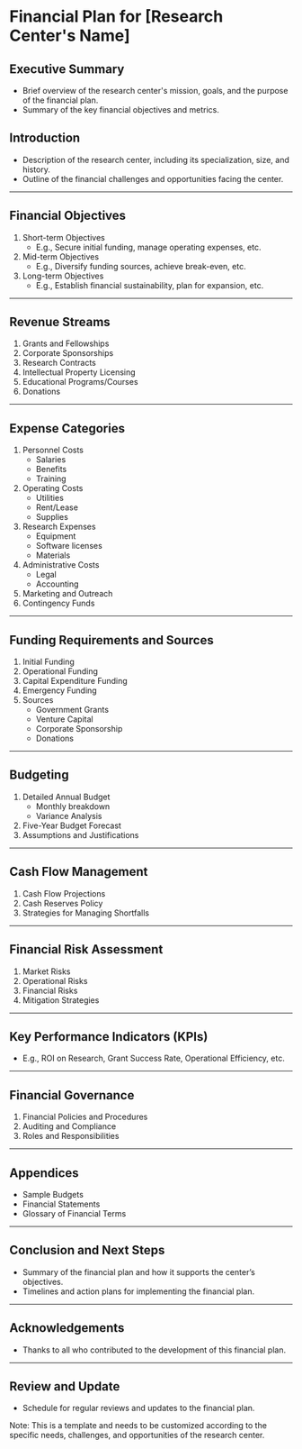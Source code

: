 # Financial Plan for [Research Center's Name]

## Executive Summary

- Brief overview of the research center's mission, goals, and the purpose of the financial plan.
- Summary of the key financial objectives and metrics.

## Introduction

- Description of the research center, including its specialization, size, and history.
- Outline of the financial challenges and opportunities facing the center.

---

## Financial Objectives

1. Short-term Objectives
    - E.g., Secure initial funding, manage operating expenses, etc.
2. Mid-term Objectives
    - E.g., Diversify funding sources, achieve break-even, etc.
3. Long-term Objectives
    - E.g., Establish financial sustainability, plan for expansion, etc.

---

## Revenue Streams

1. Grants and Fellowships
2. Corporate Sponsorships
3. Research Contracts
4. Intellectual Property Licensing
5. Educational Programs/Courses
6. Donations

---

## Expense Categories

1. Personnel Costs
    - Salaries
    - Benefits
    - Training
2. Operating Costs
    - Utilities
    - Rent/Lease
    - Supplies
3. Research Expenses
    - Equipment
    - Software licenses
    - Materials
4. Administrative Costs
    - Legal
    - Accounting
5. Marketing and Outreach
6. Contingency Funds

---

## Funding Requirements and Sources

1. Initial Funding
2. Operational Funding
3. Capital Expenditure Funding
4. Emergency Funding
5. Sources
    - Government Grants
    - Venture Capital
    - Corporate Sponsorship
    - Donations

---

## Budgeting

1. Detailed Annual Budget
    - Monthly breakdown
    - Variance Analysis
2. Five-Year Budget Forecast
3. Assumptions and Justifications

---

## Cash Flow Management

1. Cash Flow Projections
2. Cash Reserves Policy
3. Strategies for Managing Shortfalls

---

## Financial Risk Assessment

1. Market Risks
2. Operational Risks
3. Financial Risks
4. Mitigation Strategies

---

## Key Performance Indicators (KPIs)

- E.g., ROI on Research, Grant Success Rate, Operational Efficiency, etc.

---

## Financial Governance

1. Financial Policies and Procedures
2. Auditing and Compliance
3. Roles and Responsibilities

---

## Appendices

- Sample Budgets
- Financial Statements
- Glossary of Financial Terms

---

## Conclusion and Next Steps

- Summary of the financial plan and how it supports the center’s objectives.
- Timelines and action plans for implementing the financial plan.

---

## Acknowledgements

- Thanks to all who contributed to the development of this financial plan.

---

## Review and Update

- Schedule for regular reviews and updates to the financial plan.

Note: This is a template and needs to be customized according to the specific needs, challenges, and opportunities of the research center.
